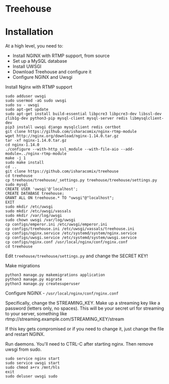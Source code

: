 # Treehouse

# Installation
At a high level, you need to:

 * Install NGINX with RTMP support, from source
 * Set up a MySQL database
 * Install UWSGI
 * Download Treehouse and configure it
 * Configure NGINX and Uwsgi

Install Nginx with RTMP support

    sudo adduser uwsgi
    sudo usermod -aG sudo uwsgi
    sudo su - uwsgi
    sudo apt-get update
    sudo apt-get install build-essential libpcre3 libpcre3-dev libssl-dev zlib1g-dev python3-pip mysql-client mysql-server redis libmysqlclient-dev
    pip3 install uwsgi django mysqlclient redis certbot
    git clone https://github.com/isharacomix/nginx-rtmp-module
    wget http://nginx.org/download/nginx-1.14.0.tar.gz
    tar -xf nginx-1.14.0.tar.gz
    cd nginx-1.14.0
    ./configure --with-http_ssl_module --with-file-aio --add-module=../nginx-rtmp-module
    make -j 1
    sudo make install
    cd ..
    git clone https://github.com/isharacomix/treehouse
    cd treehouse
    cp treehouse/treehouse/_settings.py treehouse/treehouse/settings.py
    sudo mysql
    CREATE USER 'uwsgi'@'localhost';
    CREATE DATABASE treehouse;
    GRANT ALL ON treehouse.* TO "uwsgi"@"localhost";
    EXIT
    sudo mkdir /etc/uwsgi
    sudo mkdir /etc/uwsgi/vassals
    sudo mkdir /var/log/uwsgi
    sudo chown uwsgi /var/log/uwsgi
    cp configs/emperor.ini /etc/uwsgi/emperor.ini
    cp configs/treehouse.ini /etc/uwsgi/vassals/treehouse.ini
    cp configs/nginx.service /etc/systemd/system/nginx.service
    cp configs/uwsgi.service /etc/systemd/system/uwsgi.service
    cp configs/nginx.conf /usr/local/nginx/conf/nginx.conf
    cd treehouse

Edit `treehouse/treehouse/settings.py` and change the SECRET KEY!

Make migrations

    python3 manage.py makemigrations application
    python3 manage.py migrate
    python3 manage.py createsuperuser

Configure NGINX - `/usr/local/nginx/conf/nginx.conf`

Specifically, change the STREAMING_KEY. Make up a streaming key like a password
(letters only, no spaces). This will be your secret url for streaming to your
server, something like rtmp://streaming.example.com/STREAMING_KEY/stream

If this key gets compromised or if you need to change it, just change the file
and restart NGINX.

Run daemons. You'll need to CTRL-C after starting nginx. Then remove uwsgi from
sudo.

    sudo service nginx start
    sudo service uwsgi start
    sudo chmod a+rx /mnt/hls
    exit
    sudo deluser uwsgi sudo
